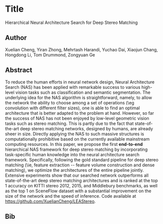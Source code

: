 # Title 
Hierarchical Neural Architecture Search for Deep Stereo Matching
## Author 
Xuelian Cheng, Yiran Zhong, Mehrtash Harandi, Yuchao Dai, Xiaojun Chang, Hongdong Li, Tom Drummond, Zongyuan Ge
## Abstract 
To reduce the human efforts in neural network design, Neural Architecture Search (NAS) has been applied with remarkable success to various high-level vision tasks such as classification and semantic segmentation. The underlying idea for the NAS algorithm is straightforward, namely, to allow the network the ability to choose among a set of operations (\eg convolution with different filter sizes), one is able to find an optimal architecture that is better adapted to the problem at hand. However, so far the success of NAS has not been enjoyed by low-level geometric vision tasks such as stereo matching. This is partly due to the fact that state-of-the-art deep stereo matching networks, designed by humans, are already sheer in size. Directly applying the NAS to such massive structures is computationally prohibitive based on the currently available mainstream computing resources. In this paper, we propose the first **end-to-end** hierarchical NAS framework for deep stereo matching by incorporating task-specific human knowledge into the neural architecture search framework. Specifically, following the gold standard pipeline for deep stereo matching (\ie, feature extraction -- feature volume construction and dense matching), we optimize the architectures of the entire pipeline jointly. Extensive experiments show that our searched network outperforms all state-of-the-art deep stereo matching architectures and is ranked at the top 1 accuracy on KITTI stereo 2012, 2015, and Middlebury benchmarks, as well as the top 1 on SceneFlow dataset with a substantial improvement on the size of the network and the speed of inference. Code available at https://github.com/XuelianCheng/LEAStereo.
## Bib
